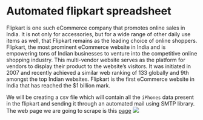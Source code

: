# Automated flipkart spreadsheet
Flipkart is one such eCommerce company that promotes online sales in India. It is not only for accessories, but for a wide range of other daily use items as well, that Flipkart remains as the leading choice of online shoppers. Flipkart, the most prominent eCommerce website in India and is empowering tons of Indian businesses to venture into the competitive online shopping industry. This multi-vendor website serves as the platform for vendors to display their product to the website’s visitors. It was initiated in 2007 and recently achieved a similar web ranking of 133 globally and 9th amongst the top Indian websites. Flipkart is the first eCommerce website in India that has reached the $1 billion mark.

We will be creating a csv file which will contain all the `iPhones` data present in the flipkart and sending it through an automated mail using SMTP library. The web page we are going to scrape is this [page](https://www.flipkart.com/mobiles/pr?sid=tyy%2C4io&otracker=categorytree&p%5B%5D=facets.brand%255B%255D%3DAPPLE&page=) 
![](https://imgur.com/a/hLFcWJT)
